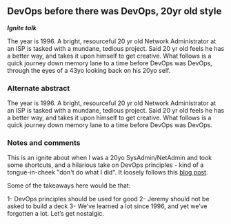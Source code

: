 ## DevOps before there was DevOps, 20yr old style
***Ignite talk***

The year is 1996. A bright, resourceful 20 yr old Network Administrator at an ISP is tasked with a mundane, tedious project. Said 20 yr old feels he has a better way, and takes it upon himself to get creative. What follows is a quick journey down memory lane to a time before DevOps was DevOps, through the eyes of a 43yo looking back on his 20yo self.  

### Alternate abstract
The year is 1996. A bright, resourceful 20 yr old Network Administrator at an ISP is tasked with a mundane, tedious project. Said 20 yr old feels he has a better way, and takes it upon himself to get creative. What follows is a quick journey down memory lane to a time before DevOps was DevOps.  

### Notes and comments

This is an ignite about when I was a 20yo SysAdmin/NetAdmin and took some shortcuts, and a hilarious take on DevOps principles - kind of a tongue-in-cheek "don't do what I did". It loosely follows this [blog post](https://dev.to/jerdog/devops-before-there-was-devops-20yr-old-style-3l76).  

Some of the takeaways here would be that:

1- DevOps principles should be used for good
2- Jeremy should not be asked to build a deck
3- We’ve learned a lot since 1996, and yet we’ve forgotten a lot. Let’s get nostalgic.